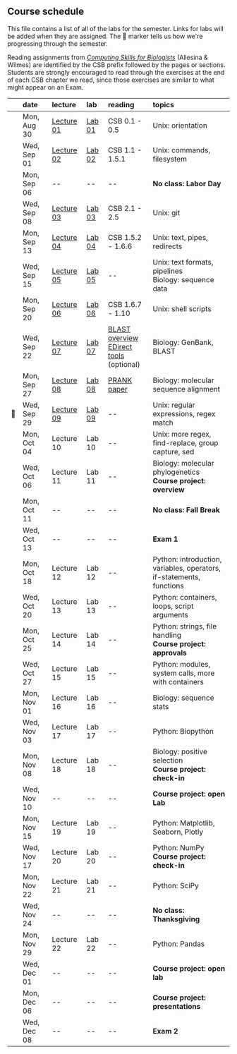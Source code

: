
## Course schedule

This file contains a list of all of the labs for the semester. Links for labs will be added when they are assigned. The :dna: marker tells us how we're progressing through the semester.

Reading assignments from [*Computing Skills for Biologists*](https://computingskillsforbiologists.com/) (Allesina & Wilmes) are identified by the CSB prefix followed by the pages or sections. Students are strongly encouraged to read through the exercises at the end of each CSB chapter we read, since those exercises are similar to what might appear on an Exam.

|         | date        | lecture | lab     | reading | topics |
| :-:     | :--         | :-      |   :-    | :--     | :--    |
|         | Mon, Aug 30 | <a href="https://github.com/WUSTL-Biol4220/home/raw/main/lectures/lecture_01.pdf">Lecture 01</a>   | [Lab 01](labs/lab_01.md) | CSB 0.1 - 0.5 | Unix: orientation |
|         | Wed, Sep 01 | <a href="https://github.com/WUSTL-Biol4220/home/raw/main/lectures/lecture_02.pdf">Lecture 02</a>   | [Lab 02](labs/lab_02.md) | CSB 1.1 - 1.5.1 | Unix: commands, filesystem |
|         | Mon, Sep 06 | -- | -- | -- | **No class: Labor Day** |
|         | Wed, Sep 08 | <a href="https://github.com/WUSTL-Biol4220/home/raw/main/lectures/lecture_03.pdf">Lecture 03</a> | [Lab 03](labs/lab_03.md) | CSB 2.1 - 2.5 | Unix: git |
|         | Mon, Sep 13 | <a href="https://github.com/WUSTL-Biol4220/home/raw/main/lectures/lecture_04.pdf">Lecture 04</a> | [Lab 04](labs/lab_04.md)  | CSB 1.5.2 - 1.6.6 | Unix: text, pipes, redirects |
|         | Wed, Sep 15 | <a href="https://github.com/WUSTL-Biol4220/home/raw/main/lectures/lecture_05.pdf">Lecture 05</a> | [Lab 05](labs/lab_05.md) | -- | Unix: text formats, pipelines<br>Biology: sequence data | 
|         | Mon, Sep 20 | <a href="https://github.com/WUSTL-Biol4220/home/raw/main/lectures/lecture_06.pdf">Lecture 06</a> | [Lab 06](labs/lab_06.md) | CSB 1.6.7 - 1.10 | Unix: shell scripts  |
|         | Wed, Sep 22 | <a href="https://github.com/WUSTL-Biol4220/home/raw/main/lectures/lecture_07.pdf">Lecture 07</a> | [Lab 07](labs/lab_07.md) | <a href="https://www.nature.com/scitable/topicpage/basic-local-alignment-search-tool-blast-29096/">BLAST overview</a><br><a href="https://www.ncbi.nlm.nih.gov/books/NBK179288/">EDirect tools</a><br>(optional) | Biology: GenBank, BLAST |
|         | Mon, Sep 27 |  <a href="https://github.com/WUSTL-Biol4220/home/raw/main/lectures/lecture_08.pdf">Lecture 08</a> | [Lab 08](labs/lab_08.md) | <a href="https://github.com/WUSTL-Biol4220/home/raw/main/assets/papers/loytynoja_goldman_prank_2008_science.pdf">PRANK paper</a> | Biology: molecular sequence alignment |
|   :dna: | Wed, Sep 29 | <a href="https://github.com/WUSTL-Biol4220/home/raw/main/lectures/lecture_09.pdf">Lecture 09</a> | [Lab 09](labs/lab_09.md) | -- | Unix: regular expressions, regex match |
|         | Mon, Oct 04 | Lecture 10 | Lab 10 | -- | Unix: more regex, find-replace, group capture, sed |
|         | Wed, Oct 06 | Lecture 11 | Lab 11 | -- | Biology: molecular phylogenetics <br>**Course project: overview** | 
|         | Mon, Oct 11 | -- | -- | -- | **No class: Fall Break** |
|         | Wed, Oct 13 | -- | -- | -- | **Exam 1** |
|         | Mon, Oct 18 | Lecture 12 | Lab 12 | -- | Python: introduction, variables, operators,<br>if-statements, functions |
|         | Wed, Oct 20 | Lecture 13 | Lab 13 | -- | Python: containers, loops, script arguments |
|         | Mon, Oct 25 | Lecture 14 | Lab 14 | -- | Python: strings, file handling<br>**Course project: approvals**  |
|         | Wed, Oct 27 | Lecture 15 | Lab 15 | -- | Python: modules, system calls, more with containers |
|         | Mon, Nov 01 | Lecture 16 | Lab 16 | -- | Biology: sequence stats |
|         | Wed, Nov 03 | Lecture 17 | Lab 17 | -- | Python: Biopython |
|         | Mon, Nov 08 | Lecture 18 | Lab 18 | -- | Biology: positive selection<br>**Course project: check-in**   |
|         | Wed, Nov 10 | -- | -- | -- | **Course project: open Lab** |
|         | Mon, Nov 15 | Lecture 19 | Lab 19 | -- | Python: Matplotlib, Seaborn, Plotly |
|         | Wed, Nov 17 | Lecture 20 | Lab 20 | -- | Python: NumPy <br>**Course project: check-in**   |
|         | Mon, Nov 22 | Lecture 21 | Lab 21 | -- | Python: SciPy |
|         | Wed, Nov 24 | -- | -- | -- | **No class: Thanksgiving** |
|         | Mon, Nov 29 | Lecture 22 | Lab 22 | -- | Python: Pandas  |
|         | Wed, Dec 01 | -- | -- | -- | **Course project: open lab**  |
|         | Mon, Dec 06 | -- | -- | -- | **Course project: presentations**  |
|         | Wed, Dec 08 | -- | -- | -- | **Exam 2**  |
